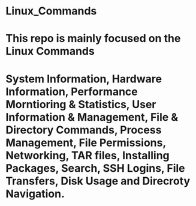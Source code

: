 # Linux_Commands
# This repo is mainly focused on the Linux Commands 
# System Information, Hardware Information, Performance Morntioring & Statistics, User Information & Management, File & Directory Commands, Process Management, File Permissions, Networking, TAR files, Installing Packages, Search, SSH Logins, File Transfers, Disk Usage and Direcroty Navigation.  
